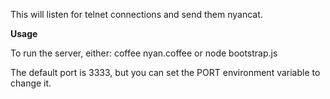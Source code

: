 This will listen for telnet connections and send them nyancat.

__Usage__

To run the server, either:
	coffee nyan.coffee
or
	node bootstrap.js

The default port is 3333, but you can set the PORT environment variable to change it.